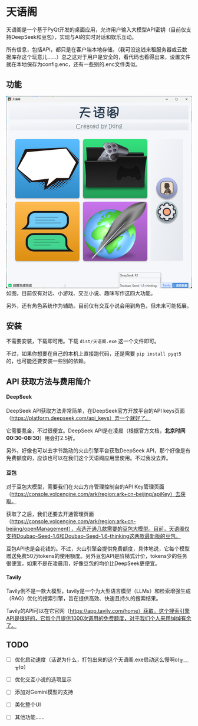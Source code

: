 # 天语阁
天语阁是一个基于PyQt开发的桌面应用，允许用户输入大模型API密钥（目前仅支持DeepSeek和豆包），实现与AI的实时对话和娱乐互动。

所有信息，包括API，都只是在客户端本地存储。（我可没这钱来租服务器或云数据库存这个玩意儿……）总之这对于用户是安全的，看代码也看得出来，设置文件就在本地保存为config.enc，还有一些别的.enc文件类似。

## 功能

![image-20250720221910238](screenshots/home_page.png)如图，目前仅有对话、小游戏、交互小说、趣味写作这四大功能。

另外，还有角色系统作为辅助。目前仅有交互小说会用到角色，但未来可能拓展。



## 安装

不需要安装，下载即可用。下载 `dist/天语阁.exe` 这一个文件即可。

不过，如果你想要在自己的本机上直接跑代码，还是需要 `pip install pyqt5` 的，也可能还要安装一些别的依赖。



## API 获取方法与费用简介

#### DeepSeek

DeepSeek API获取方法非常简单，在DeepSeek官方开放平台的API keys页面（https://platform.deepseek.com/api_keys）弄一个就好了。

它需要氪金，不过很便宜。DeepSeek API是在凌晨（根据官方文档，**北京时间 00:30-08:30**）用会打2.5折。

另外，好像也可以去字节跳动的火山引擎平台获取DeepSeek API，那个好像是有免费额度的，应该也可以在我们这个天语阁应用里使用。不过我没去弄。

#### 豆包

对于豆包大模型，需要我们在火山方舟管理控制台的API Key管理页面（https://console.volcengine.com/ark/region:ark+cn-beijing/apiKey）去获取。

获取了之后，我们还要去开通管理页面（https://console.volcengine.com/ark/region:ark+cn-beijing/openManagement），点选开通几款需要的豆包大模型。目前，天语阁仅支持Doubao-Seed-1.6和Doubao-Seed-1.6-thinking这两款最新版的豆包。

豆包API也是会花钱的。不过，火山引擎会提供免费额度，具体地说，它每个模型赠送免费50万tokens的使用额度。另外豆包API是阶梯式计价，tokens少的任务很便宜，如果不是在凌晨用，好像豆包的均价比DeepSeek更便宜。

#### Tavily

Tavily倒不是一款大模型，tavily是一个为大型语言模型（LLMs）和检索增强生成（RAG）优化的搜索引擎，旨在提供高效、快速且持久的搜索结果。

Tavily的API可以在它官网（https://app.tavily.com/home）获取。这个搜索引擎API是很好的，它每个月提供1000次调用的免费额度，对于我们个人来用绰绰有余了。



## TODO

- [ ] 优化启动速度（话说为什么，打包出来的这个天语阁.exe启动这么慢啊o(╥﹏╥)o）

- [ ] 优化交互小说的选项显示
- [ ] 添加对Gemini模型的支持

- [ ] 美化整个UI
- [ ] 其他功能……